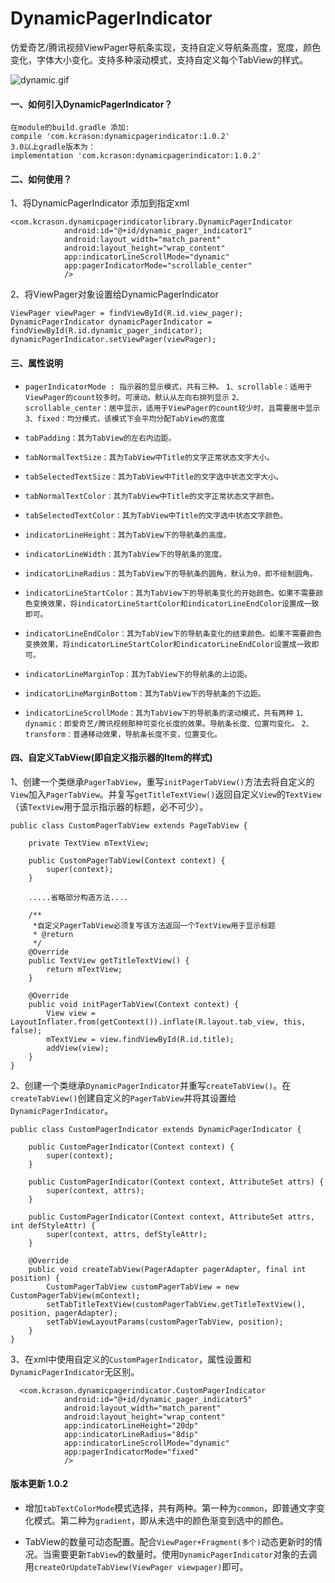 # DynamicPagerIndicator
仿爱奇艺/腾讯视频ViewPager导航条实现，支持自定义导航条高度，宽度，颜色变化，字体大小变化。支持多种滚动模式，支持自定义每个TabView的样式。

![dynamic.gif](http://upload-images.jianshu.io/upload_images/1860505-c4fcaaee373ce931.gif?imageMogr2/auto-orient/strip%7CimageView2/2/w/1240)

#### 一、如何引入DynamicPagerIndicator？
```
在module的build.gradle 添加:
compile 'com.kcrason:dynamicpagerindicator:1.0.2'
3.0以上gradle版本为：
implementation 'com.kcrason:dynamicpagerindicator:1.0.2'
```
#### 二、如何使用？
1、将DynamicPagerIndicator 添加到指定xml
```
<com.kcrason.dynamicpagerindicatorlibrary.DynamicPagerIndicator
            android:id="@+id/dynamic_pager_indicator1"
            android:layout_width="match_parent"
            android:layout_height="wrap_content"
            app:indicatorLineScrollMode="dynamic"
            app:pagerIndicatorMode="scrollable_center"
            />
```
2、将ViewPager对象设置给DynamicPagerIndicator
```
ViewPager viewPager = findViewById(R.id.view_pager);
DynamicPagerIndicator dynamicPagerIndicator = findViewById(R.id.dynamic_pager_indicator);
dynamicPagerIndicator.setViewPager(viewPager);
```
#### 三、属性说明
- `pagerIndicatorMode : 指示器的显示模式，共有三种。`
`1、scrollable：适用于ViewPager的count较多时。可滑动。默认从左向右排列显示`
`2、scrollable_center：居中显示，适用于ViewPager的count较少时，且需要居中显示`
`3、fixed：均分模式，该模式下会平均分配TabView的宽度`

- `tabPadding：其为TabView的左右内边距。`

- `tabNormalTextSize：其为TabView中Title的文字正常状态文字大小。`

- `tabSelectedTextSize：其为TabView中Title的文字选中状态文字大小。`

- `tabNormalTextColor：其为TabView中Title的文字正常状态文字颜色。`

- `tabSelectedTextColor：其为TabView中Title的文字选中状态文字颜色。`

- `indicatorLineHeight：其为TabView下的导航条的高度。`

- `indicatorLineWidth：其为TabView下的导航条的宽度。`

- `indicatorLineRadius：其为TabView下的导航条的圆角，默认为0，即不绘制圆角。`

- `indicatorLineStartColor：其为TabView下的导航条变化的开始颜色。如果不需要颜色变换效果，将indicatorLineStartColor和indicatorLineEndColor设置成一致即可。`

- `indicatorLineEndColor：其为TabView下的导航条变化的结束颜色。如果不需要颜色变换效果，将indicatorLineStartColor和indicatorLineEndColor设置成一致即可。`

- `indicatorLineMarginTop：其为TabView下的导航条的上边距。`

- `indicatorLineMarginBottom：其为TabView下的导航条的下边距。`

- `indicatorLineScrollMode：其为TabView下的导航条的滚动模式，共有两种`
`1、dynamic：即爱奇艺/腾讯视频那种可变化长度的效果。导航条长度、位置均变化。`
`2、transform：普通移动效果，导航条长度不变，位置变化。`

#### 四、自定义TabView(即自定义指示器的Item的样式)
1、创建一个类继承`PagerTabView`，重写`initPagerTabView()`方法去将自定义的`View`加入`PagerTabView`。并复写`getTitleTextView()`返回自定义`View`的`TextView`（该`TextView`用于显示指示器的标题，必不可少）。
```
public class CustomPagerTabView extends PageTabView {

    private TextView mTextView;

    public CustomPagerTabView(Context context) {
        super(context);
    }

    .....省略部分构造方法....

    /**
     *自定义PagerTabView必须复写该方法返回一个TextView用于显示标题
     * @return
     */
    @Override
    public TextView getTitleTextView() {
        return mTextView;
    }

    @Override
    public void initPagerTabView(Context context) {
        View view = LayoutInflater.from(getContext()).inflate(R.layout.tab_view, this, false);
        mTextView = view.findViewById(R.id.title);
        addView(view);
    }
}
```
2、创建一个类继承`DynamicPagerIndicator`并重写`createTabView()`。在`createTabView()`创建自定义的`PagerTabView`并将其设置给`DynamicPagerIndicator`。
```
public class CustomPagerIndicator extends DynamicPagerIndicator {

    public CustomPagerIndicator(Context context) {
        super(context);
    }

    public CustomPagerIndicator(Context context, AttributeSet attrs) {
        super(context, attrs);
    }

    public CustomPagerIndicator(Context context, AttributeSet attrs, int defStyleAttr) {
        super(context, attrs, defStyleAttr);
    }

    @Override
    public void createTabView(PagerAdapter pagerAdapter, final int position) {
        CustomPagerTabView customPagerTabView = new CustomPagerTabView(mContext);
        setTabTitleTextView(customPagerTabView.getTitleTextView(), position, pagerAdapter);
        setTabViewLayoutParams(customPagerTabView, position);
    }
}
```
3、在xml中使用自定义的`CustomPagerIndicator`，属性设置和`DynamicPagerIndicator`无区别。
```
  <com.kcrason.dynamicpagerindicator.CustomPagerIndicator
            android:id="@+id/dynamic_pager_indicator5"
            android:layout_width="match_parent"
            android:layout_height="wrap_content"
            app:indicatorLineHeight="20dp"
            app:indicatorLineRadius="8dip"
            app:indicatorLineScrollMode="dynamic"
            app:pagerIndicatorMode="fixed"
            />
```
#### 版本更新 1.0.2

- 增加`tabTextColorMode`模式选择，共有两种。第一种为`common`，即普通文字变化模式。第二种为`gradient`，即从未选中的颜色渐变到选中的颜色。

- TabView的数量可动态配置。配合`ViewPager+Fragment(多个)`动态更新时的情况。当需要更新`TabView`的数量时。使用`DynamicPagerIndicator`对象的去调用`createOrUpdateTabView(ViewPager viewpager)`即可。
